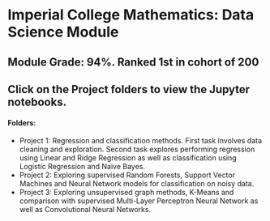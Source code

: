 # Imperial College Mathematics: Data Science Module

## Module Grade: 94%. Ranked 1st in cohort of 200

## Click on the Project folders to view the Jupyter notebooks.

#### Folders:
- Project 1: Regression and classification methods. First task involves data cleaning and exploration. Second task explores performing regression using Linear and Ridge Regression as well as classification using Logistic Regression and Naïve Bayes.
- Project 2: Exploring supervised Random Forests, Support Vector Machines and Neural Network models for classification on noisy data.
- Project 3: Exploring unsupervised graph methods, K-Means and comparison with supervised Multi-Layer Perceptron Neural Network as well as Convolutional Neural Networks.

